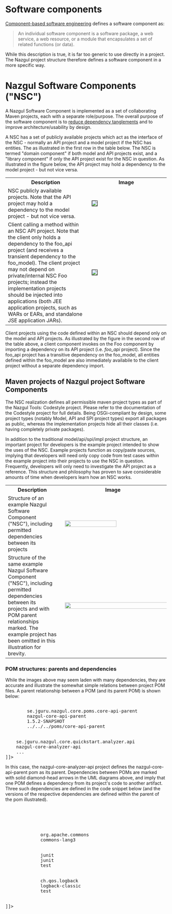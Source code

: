 # Software components

[Component-based software engineering](http://en.wikipedia.org/wiki/Component-based_software_engineering)
defines a software component as:

> An individual software component is a software package, a web service, a web resource,
> or a module that encapsulates a set of related functions (or data).

While this description is true, it is far too generic to use directly in a project. The Nazgul project structure
therefore defines a software component in a more specific way.

# Nazgul Software Components ("NSC")

A Nazgul Software Component is implemented as a set of collaborating Maven projects,
each with a separate role/purpose. The overall purpose of the software component is to
[reduce dependency tanglements](scalability/tanglements.html) and to improve
architecture/usability by design.

A NSC has a set of publicly available projects which act as the interface of the NSC - normally an API project
and a model project if the NSC has entities. The as illustrated in the first row in the table below. The NSC is
termed "domain component" if both model and API projects exist, and a "library component" if only the API project
exist for the NSC in question. As illustrated in the figure below, the API project may hold a dependency to the model
project - but not vice versa.

<table>
    <tr>
        <th width="50%">Description</th>
        <th width="50%">Image</th>
    </tr>
    <tr>
        <td>NSC publicly available projects. Note that the API project may hold a dependency to
        the model project - but not vice versa.</td>
        <td><img src="../images/plantuml/modularity_component.png" style="margin:10px; border:1px solid black;" /></td>
    </tr>
    <tr>
        <td>Client calling a method within an NSC API project. Note that the client only holds a dependency to the
        foo_api project (and receives a transient dependency to the foo_model). The client project may not depend on
        private/internal NSC Foo projects; instead the implementation projects should be injected into applications
        (both JEE application projects, such as WARs or EARs, and standalone JSE application JARs).
        </td>
        <td><img src="../images/plantuml/modularity_components.png"
            style="margin:10px; border:1px solid black;" /></td>
    </tr>
</table>

Client projects using the code defined within an NSC should depend only on the model and API projects. As
illustrated by the figure in the second row of the table above, a client component invokes on the Foo
component by importing a dependency on its API project (i.e. *foo_api* project). Since the foo_api project has a
transitive dependency on the foo_model, all entities defined within the foo_model are also immediately availabile to
the client project without a separate dependency import.

## Maven projects of Nazgul project Software Components

The NSC realization defines all permissible maven project types as part of the Nazgul Tools: Codestyle project.
Please refer to the documentation of the Codestyle project for full details.
Being OSGi-compliant by design, some project types (notably Model, API and SPI project types) export
all packages as public, whereas the implementation projects hide all their classes (i.e. having
completely private packages).

In addition to the traditional model/api/spi/impl project structure, an important project for developers is the
example project intended to show the uses of the NSC. Example projects function as copy/paste sources,
implying that developers will need only copy code from test cases within the example project into their projects to
use the NSC in question. Frequently, developers will only need to investigate the API project as a reference.
This structure and philosophy has proven to save considerable amounts of time when developers learn how an NSC
works.

<table>
    <tr>
        <th width="33%">Description</th>
        <th width="66%">Image</th>
    </tr>
    <tr>
        <td>Structure of an example Nazgul Software Component ("NSC"), including permitted dependencies between
        its projects</td>
        <td><img src="../images/plantuml/modularity_mavenProjects.png"
        style="width: 71%; height: 71%; margin:10px;"/></td>
    </tr>
    <tr>
        <td>Structure of the same example Nazgul Software Component ("NSC"), including permitted dependencies between
        its projects and with POM parent relationships marked. The example project has been omitted in this
        illustration for brevity.</td>
        <td><img src="../images/plantuml/modularity_mavenProjects_withparents.png"
        style="width: 100%; height: 100%; margin:10px;" /></td>
    </tr>
</table>

### POM structures: parents and dependencies

While the images above may seem laden with many dependencies, they are accurate and illustrate
the somewhat simple relations between project POM files. A parent relationship between a POM (and its parent POM) is
shown below:

<pre class="brush: xml" title="Example POM parent structure."><![CDATA[
    ...
    <parent>
        <groupId>se.jguru.nazgul.core.poms.core-api-parent</groupId>
        <artifactId>nazgul-core-api-parent</artifactId>
        <version>1.5.2-SNAPSHOT</version>
        <relativePath>../../../poms/core-api-parent</relativePath>
    </parent>

    <groupId>se.jguru.nazgul.core.quickstart.analyzer.api</groupId>
    <artifactId>nazgul-core-analyzer-api</artifactId>
    ...
]]></pre>

In this case, the nazgul-core-analyzer-api project defines the nazgul-core-api-parent pom as its parent.
Dependencies between POMs are marked with solid diamond-head arrows in the UML diagrams above,
and imply that one POM defines a dependency from its project's code to another artifact.
Three such dependencies are defined in the code snippet below (and the versions of the respective dependencies are
defined within the parent of the pom illustrated).

<pre class="brush: xml" title="Example POM dependencies."><![CDATA[
     <!-- +=============================================== -->
     <!-- | Section 2:  Dependency (management) settings   -->
     <!-- +=============================================== -->
     <dependencies>
         <dependency>
             <groupId>org.apache.commons</groupId>
             <artifactId>commons-lang3</artifactId>
         </dependency>
         <dependency>
             <groupId>junit</groupId>
             <artifactId>junit</artifactId>
             <scope>test</scope>
         </dependency>
         <dependency>
             <groupId>ch.qos.logback</groupId>
             <artifactId>logback-classic</artifactId>
             <scope>test</scope>
         </dependency>
     </dependencies>
]]></pre>

